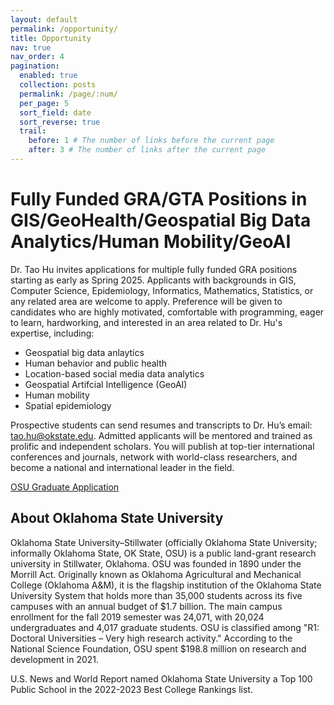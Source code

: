 ```yaml
---
layout: default
permalink: /opportunity/
title: Opportunity
nav: true
nav_order: 4
pagination:
  enabled: true
  collection: posts
  permalink: /page/:num/
  per_page: 5
  sort_field: date
  sort_reverse: true
  trail:
    before: 1 # The number of links before the current page
    after: 3 # The number of links after the current page
---
```


# Fully Funded GRA/GTA Positions in GIS/GeoHealth/Geospatial Big Data Analytics/Human Mobility/GeoAI

Dr. Tao Hu invites applications for multiple fully funded GRA positions starting as early as Spring 2025. Applicants with backgrounds in GIS, Computer Science, Epidemiology, Informatics, Mathematics, Statistics, or any related area are welcome to apply. Preference will be given to candidates who are highly motivated, comfortable with programming, eager to learn, hardworking, and interested in an area related to Dr. Hu's expertise, including:

- Geospatial big data anlaytics
- Human behavior and public health
- Location-based social media data analytics
- Geospatial Artifcial Intelligence (GeoAI)
- Human mobility
- Spatial epidemiology

Prospective students can send resumes and transcripts to Dr. Hu’s email: [tao.hu@okstate.edu](mailto:tao.hu@okstate.edu). Admitted applicants will be mentored and trained as prolific and independent scholars. You will publish at top-tier international conferences and journals, network with world-class researchers, and become a national and international leader in the field.

[OSU Graduate Application](https://gradcollege.okstate.edu)

## About Oklahoma State University

Oklahoma State University–Stillwater (officially Oklahoma State University; informally Oklahoma State, OK State, OSU) is a public land-grant research university in Stillwater, Oklahoma. OSU was founded in 1890 under the Morrill Act. Originally known as Oklahoma Agricultural and Mechanical College (Oklahoma A&M), it is the flagship institution of the Oklahoma State University System that holds more than 35,000 students across its five campuses with an annual budget of $1.7 billion. The main campus enrollment for the fall 2019 semester was 24,071, with 20,024 undergraduates and 4,017 graduate students. OSU is classified among "R1: Doctoral Universities – Very high research activity." According to the National Science Foundation, OSU spent $198.8 million on research and development in 2021.

U.S. News and World Report named Oklahoma State University a Top 100 Public School in the 2022-2023 Best College Rankings list.
